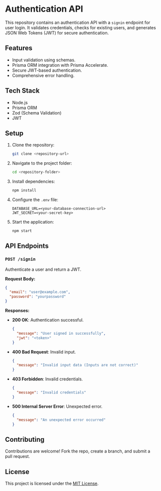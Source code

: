# Authentication API

This repository contains an authentication API with a `signin` endpoint for user login. It validates credentials, checks for existing users, and generates JSON Web Tokens (JWT) for secure authentication.

## Features

- Input validation using schemas.
- Prisma ORM integration with Prisma Accelerate.
- Secure JWT-based authentication.
- Comprehensive error handling.

## Tech Stack

- Node.js
- Prisma ORM
- Zod (Schema Validation)
- JWT

## Setup

1. Clone the repository:
   ```bash
   git clone <repository-url>
   ```

2. Navigate to the project folder:
   ```bash
   cd <repository-folder>
   ```

3. Install dependencies:
   ```bash
   npm install
   ```

4. Configure the `.env` file:
   ```env
   DATABASE_URL=<your-database-connection-url>
   JWT_SECRET=<your-secret-key>
   ```

5. Start the application:
   ```bash
   npm start
   ```

## API Endpoints

### `POST /signin`

Authenticate a user and return a JWT.

**Request Body:**
```json
{
  "email": "user@example.com",
  "password": "yourpassword"
}
```

**Responses:**
- **200 OK**: Authentication successful.
  ```json
  {
    "message": "User signed in successfully",
    "jwt": "<token>"
  }
  ```
- **400 Bad Request**: Invalid input.
  ```json
  {
    "message": "Invalid input data (Inputs are not correct)"
  }
  ```
- **403 Forbidden**: Invalid credentials.
  ```json
  {
    "message": "Invalid credentials"
  }
  ```
- **500 Internal Server Error**: Unexpected error.
  ```json
  {
    "message": "An unexpected error occurred"
  }
  ```

## Contributing

Contributions are welcome! Fork the repo, create a branch, and submit a pull request.

## License

This project is licensed under the [MIT License](LICENSE).

